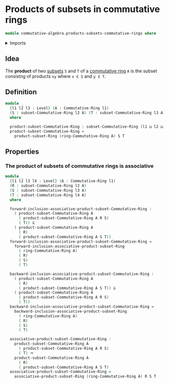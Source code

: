 # Products of subsets in commutative rings

```agda
module commutative-algebra.products-subsets-commutative-rings where
```

<details><summary>Imports</summary>

```agda
open import commutative-algebra.commutative-rings
open import commutative-algebra.subsets-commutative-rings

open import foundation.dependent-pair-types
open import foundation.identity-types
open import foundation.propositional-truncations
open import foundation.subtypes
open import foundation.universe-levels

open import ring-theory.products-subsets-rings
```

</details>

## Idea

The **product** of two
[subsets](commutative-algebra.subsets-commutative-rings.md) `S` and `T` of a
[commutative ring](commutative-algebra.commutative-rings.md) `A` is the subset
consistng of products `xy` where `x ∈ S` and `y ∈ T`.

## Definition

```agda
module _
  {l1 l2 l3 : Level} (A : Commutative-Ring l1)
  (S : subset-Commutative-Ring l2 A) (T : subset-Commutative-Ring l3 A)
  where

  product-subset-Commutative-Ring : subset-Commutative-Ring (l1 ⊔ l2 ⊔ l3) A
  product-subset-Commutative-Ring =
    product-subset-Ring (ring-Commutative-Ring A) S T
```

## Properties

### The product of subsets of commutative rings is associative

```agda
module _
  {l1 l2 l3 l4 : Level} (A : Commutative-Ring l1)
  (R : subset-Commutative-Ring l2 A)
  (S : subset-Commutative-Ring l3 A)
  (T : subset-Commutative-Ring l4 A)
  where

  forward-inclusion-associative-product-subset-Commutative-Ring :
    ( product-subset-Commutative-Ring A
      ( product-subset-Commutative-Ring A R S)
      ( T)) ⊆
    ( product-subset-Commutative-Ring A
      ( R)
      ( product-subset-Commutative-Ring A S T))
  forward-inclusion-associative-product-subset-Commutative-Ring =
    forward-inclusion-associative-product-subset-Ring
      ( ring-Commutative-Ring A)
      ( R)
      ( S)
      ( T)

  backward-inclusion-associative-product-subset-Commutative-Ring :
    ( product-subset-Commutative-Ring A
      ( R)
      ( product-subset-Commutative-Ring A S T)) ⊆
    ( product-subset-Commutative-Ring A
      ( product-subset-Commutative-Ring A R S)
      ( T))
  backward-inclusion-associative-product-subset-Commutative-Ring =
    backward-inclusion-associative-product-subset-Ring
      ( ring-Commutative-Ring A)
      ( R)
      ( S)
      ( T)

  associative-product-subset-Commutative-Ring :
    product-subset-Commutative-Ring A
      ( product-subset-Commutative-Ring A R S)
      ( T) ＝
    product-subset-Commutative-Ring A
      ( R)
      ( product-subset-Commutative-Ring A S T)
  associative-product-subset-Commutative-Ring =
    associative-product-subset-Ring (ring-Commutative-Ring A) R S T
```
